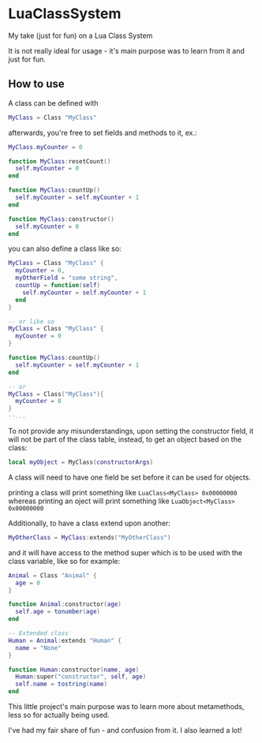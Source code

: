 # LuaClassSystem
My take (just for fun) on a Lua Class System

It is not really ideal for usage - it's main purpose was to learn from it and just for fun.

## How to use

A class can be defined with
```lua
MyClass = Class "MyClass"
```
afterwards, you're free to set fields and methods to it, ex.:
```lua
MyClass.myCounter = 0

function MyClass:resetCount()
  self.myCounter = 0
end

function MyClass:countUp()
  self.myCounter = self.myCounter + 1
end

function MyClass:constructor()
  self.myCounter = 0
end
```

you can also define a class like so:
```lua
MyClass = Class "MyClass" {
  myCounter = 0,
  myOtherField = "some string",
  countUp = function(self)
    self.myCounter = self.myCounter + 1
  end
}

-- or like so
MyClass = Class "MyClass" {
  myCounter = 0
}

function MyClass:countUp()
  self.myCounter = self.myCounter + 1
end

-- or
MyClass = Class("MyClass"){
  myCounter = 0
}
--...
```

To not provide any misunderstandings, upon setting the constructor field, it will not be part of the class table, instead, to get an object based on the class:
```lua
local myObject = MyClass(constructorArgs)
```

A class will need to have one field be set before it can be used for objects.

printing a class will print something like
`LuaClass<MyClass> 0x00000000`
whereas printing an oject will print something like
`LuaObject<MyClass> 0x00000000`

Additionally, to have a class extend upon another:
```lua
MyOtherClass = MyClass:extends("MyOtherClass")
```
and it will have access to the method super which is to be used with the class variable, like so for example:

```lua
Animal = Class "Animal" {
  age = 0
}

function Animal:constructor(age)
  self.age = tonumber(age)
end

-- Extended class
Human = Animal:extends "Human" {
  name = "None"
}

function Human:constructor(name, age)
  Human:super("constructor", self, age)
  self.name = tostring(name)
end
```

This little project's main purpose was to learn more about metamethods, less so for actually being used.

I've had my fair share of fun - and confusion from it. I also learned a lot!
